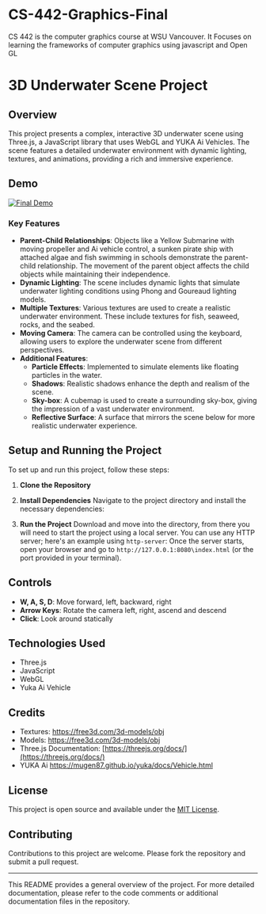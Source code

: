 # CS-442-Graphics-Final
CS 442 is the computer graphics course at WSU Vancouver. It Focuses on learning the frameworks of computer graphics using javascript and Open GL 


# 3D Underwater Scene Project

## Overview
This project presents a complex, interactive 3D underwater scene using Three.js, a JavaScript library that uses WebGL and YUKA Ai Vehicles. The scene features a detailed underwater environment with dynamic lighting, textures, and animations, providing a rich and immersive experience.

## Demo 
[![Final Demo](https://i.ytimg.com/vi/waSicRvg03U/hqdefault.jpg)](https://youtu.be/waSicRvg03U?si=KReRRs2hrlTTWjlj "CS 442 Computer Graphics Final Project ")



### Key Features
- **Parent-Child Relationships**: Objects like a Yellow Submarine with moving propeller and Ai vehicle control, a sunken pirate ship with attached algae and fish swimming in schools demonstrate the parent-child relationship. The movement of the parent object affects the child objects while maintaining their independence.
- **Dynamic Lighting**: The scene includes dynamic lights that simulate underwater lighting conditions using Phong and Goureaud lighting models.
- **Multiple Textures**: Various textures are used to create a realistic underwater environment. These include textures for fish, seaweed, rocks, and the seabed.
- **Moving Camera**: The camera can be controlled using the keyboard, allowing users to explore the underwater scene from different perspectives.
- **Additional Features**:
    - **Particle Effects**: Implemented to simulate elements like floating particles in the water.
    - **Shadows**: Realistic shadows enhance the depth and realism of the scene.
    - **Sky-box**: A cubemap is used to create a surrounding sky-box, giving the impression of a vast underwater environment.
    - **Reflective Surface**: A surface that mirrors the scene below for more realistic underwater experience.

## Setup and Running the Project
To set up and run this project, follow these steps:

1. **Clone the Repository**

2. **Install Dependencies**
Navigate to the project directory and install the necessary dependencies:

3. **Run the Project**
Download and move into the directory, from there you will need to start the project using a local server. You can use any HTTP server; here's an example using `http-server`:
Once the server starts, open your browser and go to `http://127.0.0.1:8080\index.html` (or the port provided in your terminal). 

## Controls
- **W, A, S, D**: Move forward, left, backward, right
- **Arrow Keys**: Rotate the camera left, right, ascend and descend
- **Click**: Look around statically

## Technologies Used
- Three.js
- JavaScript
- WebGL
- Yuka Ai Vehicle

## Credits
- Textures: https://free3d.com/3d-models/obj
- Models: https://free3d.com/3d-models/obj
- Three.js Documentation: [https://threejs.org/docs/](https://threejs.org/docs/)
- YUKA Ai https://mugen87.github.io/yuka/docs/Vehicle.html

## License
This project is open source and available under the [MIT License](LICENSE).

## Contributing
Contributions to this project are welcome. Please fork the repository and submit a pull request.

---

This README provides a general overview of the project. For more detailed documentation, please refer to the code comments or additional documentation files in the repository.

